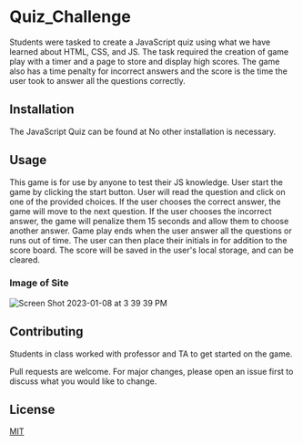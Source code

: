 # Quiz_Challenge

Students were tasked to create a JavaScript quiz using what we have learned about HTML, CSS, and JS.  The task required the creation of game play with a timer and a page to store and display high scores.  The game also has a time penalty for incorrect answers and the score is the time the user took to answer all the questions correctly. 

## Installation

The JavaScript Quiz can be found at  No other installation is necessary.

## Usage
This game is for use by anyone to test their JS knowledge. 
User start the game by clicking the start button.
User will read the question and click on one of the provided choices.
If the user chooses the correct answer, the game will move to the next question.
If the user chooses the incorrect answer, the game will penalize them 15 seconds and allow them to choose another answer.
Game play ends when the user answer all the questions or runs out of time. 
The user can then place their initials in for addition to the score board.
The score will be saved in the user's local storage, and can be cleared. 

### Image of Site
![Screen Shot 2023-01-08 at 3 39 39 PM](https://user-images.githubusercontent.com/118683737/211220868-abf64961-8f02-4c4d-b8a5-8b38dc887d0e.png)



## Contributing
Students in class worked with professor and TA to get started on the game.  

Pull requests are welcome. For major changes, please open an issue first
to discuss what you would like to change.


## License

[MIT](https://choosealicense.com/licenses/mit/)
